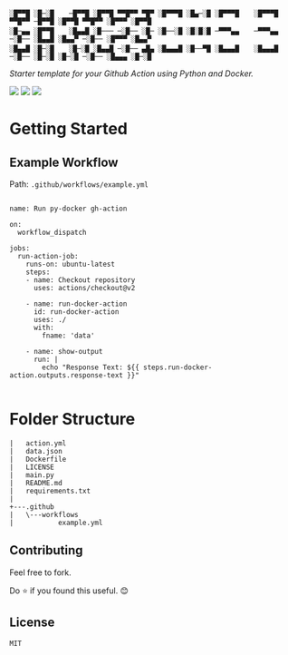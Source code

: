 ```

░█▀▀█ ░█─░█ 　 ─█▀▀█ ░█▀▀█ ▀▀█▀▀ ▀█▀ ░█▀▀▀█ ░█▄─░█ ░█▀▀▀█ 　 ░█▀▀▀█ ▀▀█▀▀ ─█▀▀█ ░█▀▀█ ▀▀█▀▀ ░█▀▀▀ ░█▀▀█ 
░█─▄▄ ░█▀▀█ 　 ░█▄▄█ ░█─── ─░█── ░█─ ░█──░█ ░█░█░█ ─▀▀▀▄▄ 　 ─▀▀▀▄▄ ─░█── ░█▄▄█ ░█▄▄▀ ─░█── ░█▀▀▀ ░█▄▄▀ 
░█▄▄█ ░█─░█ 　 ░█─░█ ░█▄▄█ ─░█── ▄█▄ ░█▄▄▄█ ░█──▀█ ░█▄▄▄█ 　 ░█▄▄▄█ ─░█── ░█─░█ ░█─░█ ─░█── ░█▄▄▄ ░█─░█

```

*Starter template for your Github Action using Python and Docker.*




<p>


<img src="https://img.shields.io/badge/Python-FFD43B?style=for-the-badge&logo=python&logoColor=darkgreen" />
<img src="https://img.shields.io/badge/Docker-2CA5E0?style=for-the-badge&logo=docker&logoColor=white" />
<img src="https://img.shields.io/badge/Github%20Actions-282a2e?style=for-the-badge&logo=githubactions&logoColor=367cfe"/>
</p>

# Getting Started


## Example Workflow

Path: `.github/workflows/example.yml`

```

name: Run py-docker gh-action

on:
  workflow_dispatch

jobs:
  run-action-job:
    runs-on: ubuntu-latest
    steps:
    - name: Checkout repository
      uses: actions/checkout@v2

    - name: run-docker-action
      id: run-docker-action
      uses: ./
      with:
        fname: 'data'

    - name: show-output
      run: |
        echo "Response Text: ${{ steps.run-docker-action.outputs.response-text }}"
    
```



# Folder Structure

```
|   action.yml
|   data.json
|   Dockerfile
|   LICENSE
|   main.py
|   README.md
|   requirements.txt
|
+---.github
|   \---workflows
|           example.yml

```
    
## Contributing

Feel free to fork.

Do ⭐ if you found this useful. 😊 

## License

    MIT
